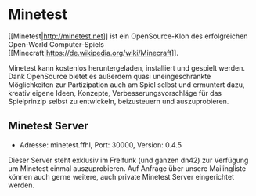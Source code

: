 # Minetest

[[Minetest|http://minetest.net]] ist ein OpenSource-Klon des erfolgreichen Open-World Computer-Spiels [[Minecraft|https://de.wikipedia.org/wiki/Minecraft]].

Minetest kann kostenlos heruntergeladen, installiert und gespielt werden. Dank OpenSource bietet es außerdem quasi uneingeschränkte Möglichkeiten zur Partizipation auch am Spiel selbst und ermuntert dazu, kreativ eigene Ideen, Konzepte, Verbesserungsvorschläge für das Spielprinzip selbst zu entwickeln, beizusteuern und auszuprobieren.

## Minetest Server

* Adresse: minetest.ffhl, Port: 30000, Version: 0.4.5

Dieser Server steht exklusiv im Freifunk (und ganzen dn42) zur Verfügung um Minetest einmal auszuprobieren. Auf Anfrage über unsere Mailingliste können auch gerne weitere, auch private Minetest Server eingerichtet werden.
